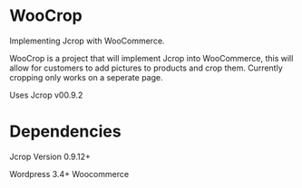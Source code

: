 # WooCrop

Implementing Jcrop with WooCommerce.

WooCrop is a project that will implement Jcrop into WooCommerce, 
this will allow for customers to add pictures to products and crop them.
Currently cropping only works on a seperate page.

Uses Jcrop v00.9.2 

# Dependencies

Jcrop Version 0.9.12+

Wordpress 3.4+
Woocommerce
